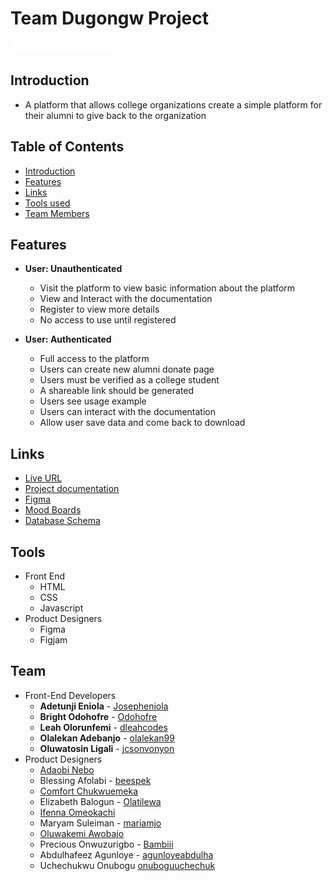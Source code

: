 # Team Dugongw Project

![Alumni Donate](./img/logo-white.png)

## Introduction

* A platform that allows college organizations create a simple platform for their alumni to give back to the organization

## Table of Contents

* [Introduction](#introduction)
* [Features](#features)
* [Links](#links)
* [Tools used](#tools)
* [Team Members](#team)

## Features

* **User: Unauthenticated**
  * Visit the platform to view basic information about the platform
  * View and Interact with the documentation
  * Register to view more details
  * No access to use until registered

* **User: Authenticated**
  * Full access to the platform
  * Users can create new alumni donate page
  * Users must be verified as a college student
  * A shareable link should be generated
  * Users see usage example
  * Users can interact with the documentation
  * Allow user save data and come back to download

## Links

* [Live URL](https://zuri-training.github.io/TeamDugong/index.html)
* [Project documentation](https://docs.google.com/document/d/1H0xgrJS83RoIuuPVnqT9xIayKl8COnW2OTyQIoJ5L_E/edit)
* [Figma](https://www.figma.com/file/K0GZgYMMNfoOAiZRn1J9oS/TEAM-DUGONG?node-id=4%3A512&t=sAhdzWAGRveb8oGr-1)
* [Mood Boards](https://www.canva.com/design/DAFTt7de70g/-cB7EJ_F_TkTVjRFIMNxoA/view?utm_content=DAFTt7de70g&utm_campaign=designshare&utm_medium=link2&utm_source=sharebutton)
* [Database Schema](https://drive.google.com/file/d/1x7Rt6EQUxg0GElgjTxTRz2vGyfY98hyq/view?usp=drivesdk)

## Tools

* Front End
  * HTML
  * CSS
  * Javascript
* Product Designers
  * Figma
  * Figjam

## Team

* Front-End Developers
  * **Adetunji Eniola** - [Josepheniola](https://github.com/Josepheniola)
  * **Bright Odohofre** - [Odohofre](https://github.com/Odohofre)
  * **Leah Olorunfemi** - [dleahcodes](https://github.com/dleahcodes)
  * **Olalekan Adebanjo** - [olalekan99](https://github.com/olalekan99)
  * **Oluwatosin Ligali** - [jcsonvonyon](https://github.com/jcsonvonyon)
* Product Designers
  * [Adaobi Nebo]()
  * Blessing Afolabi - [beespek](https://www.figma.com/@)
  * [Comfort Chukwuemeka]()
  * Elizabeth Balogun - [Olatilewa](https://www.figma.com/@Olatilewa)
  * [Ifenna Omeokachi]()
  * Maryam Suleiman - [mariamjo](https://www.figma.com/@mariamjo)
  * [Oluwakemi Awobajo]()
  * Precious Onwuzurigbo - [Bambiii](https://www.figma.com/@cute_bambiii)
  * Abdulhafeez Agunloye - [agunloyeabdulha](https://www.figma.com/@agunloyeabdulha)
  * Uchechukwu Onubogu [onuboguuchechuk](https://www.figma.com/@onuboguuchechuk)
